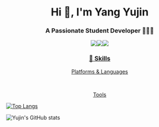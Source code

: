 
<h1 align="center">Hi 👋, I'm Yang Yujin </h1>
<h3 align="center">A Passionate Student Developer 👩🏻‍💻</h3>
<p align="center"><a href = "https://asxpyn.tistory.com"><img src= "https://img.shields.io/badge/♡ blog-pink?style=flat-square&logoColor=white""><a href="mailto:ureal980804@gmail.com"><img src = "https://img.shields.io/badge/ureal980804@gmail.com-red?style=flat-square&logo=GMail&logoColor=white""><a href = "https://www.instagram.com/u__real/"><img src = "https://img.shields.io/badge/u__real-blueviolet?style=flat-square&logo=Instagram&logoColor=white"">
      
</p>
<h3 align="center"> 💪 Skills </h3>
<p align="center">Platforms & Languages



      

<br><p align="center">Tools



[![Top Langs](https://github-readme-stats.vercel.app/api/top-langs/?username=uujinn&layout=compact&theme=default)](https://github.com/uujinn)

![Yujin's GitHub stats](https://github-readme-stats.vercel.app/api?username=anuraghazra&theme=default&show_icons=true)

